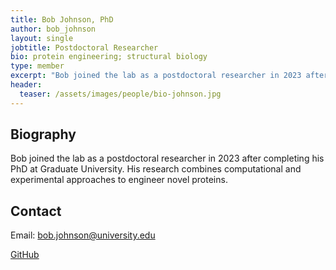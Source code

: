 ```yaml
---
title: Bob Johnson, PhD
author: bob_johnson
layout: single
jobtitle: Postdoctoral Researcher
bio: protein engineering; structural biology
type: member
excerpt: "Bob joined the lab as a postdoctoral researcher in 2023 after completing  his PhD at Graduate University. His research combines computational and  experimental "
header:
  teaser: /assets/images/people/bio-johnson.jpg
---
```


## Biography

Bob joined the lab as a postdoctoral researcher in 2023 after completing  his PhD at Graduate University. His research combines computational and  experimental approaches to engineer novel proteins.


## Contact

Email: [bob.johnson@university.edu](mailto:bob.johnson@university.edu)


[GitHub](https://github.com/bobjohnson)